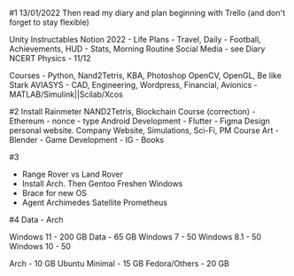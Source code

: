 #1
13/01/2022
Then read my diary and plan beginning with Trello (and don't forget to stay flexible)

Unity Instructables
Notion 2022 - Life Plans - Travel, Daily - Football, 
 Achievements, HUD - Stats, Morning Routine
Social Media - see Diary
NCERT Physics - 11/12

Courses - Python, Nand2Tetris, KBA, Photoshop
OpenCV, OpenGL, Be like Stark
AVIASYS - CAD, Engineering, Wordpress, Financial, Avionics - MATLAB/Simulink||Scilab/Xcos

#2
Install Rainmeter
NAND2Tetris, Blockchain Course (correction) - Ethereum - nonce - type
Android Development - Flutter - Figma Design
personal website. 
Company Website, Simulations, Sci-Fi, PM Course
Art - Blender - Game Development - IG - Books

#3
- Range Rover vs Land Rover
- Install Arch. Then Gentoo
Freshen Windows
- Brace for new OS
- Agent Archimedes Satellite
Prometheus

#4
Data - Arch

Windows 11 - 200 GB
Data - 65 GB
Windows 7 - 50
Windows 8.1 - 50
Windows 10 - 50

Arch - 10 GB
Ubuntu Minimal - 15 GB
Fedora/Others - 20 GB